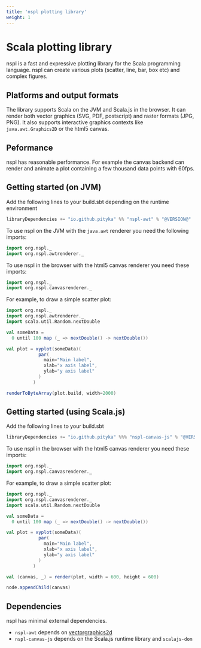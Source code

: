 ```yaml
---
title: 'nspl plotting library'
weight: 1
---
```


# Scala plotting library
nspl is a fast and expressive plotting library for the Scala programming language. 
nspl can create various plots (scatter, line, bar, box etc) and complex figures.

## Platforms and output formats
The library supports Scala on the JVM and Scala.js in the browser.
It can render both vector graphics (SVG, PDF, postscript) and raster formats (JPG, PNG).
It also supports interactive graphics contexts like `java.awt.Graphics2D` or the html5 canvas.

## Peformance
nspl has reasonable performance. 
For example the canvas backend can render and animate a plot containing a few thousand data points with 60fps.

## Getting started (on JVM)
Add the following lines to your build.sbt depending on the runtime environment
```scala
libraryDependencies += "io.github.pityka" %% "nspl-awt" % "@VERSION@"
```

To use nspl on the JVM with the `java.awt` renderer you need the following imports:
```scala
import org.nspl._ 
import org.nspl.awtrenderer._ 
```

To use nspl in the browser with the html5 canvas renderer you need these imports:
```scala
import org.nspl._
import org.nspl.canvasrenderer._
```

For example, to draw a simple scatter plot:

```scala mdoc:bytes:assets/scatterplot.png
import org.nspl._ 
import org.nspl.awtrenderer._ 
import scala.util.Random.nextDouble

val someData = 
  0 until 100 map (_ => nextDouble() -> nextDouble())

val plot = xyplot(someData)(
            par(
              main="Main label", 
              xlab="x axis label",
              ylab="y axis label"
            )
          )

renderToByteArray(plot.build, width=2000)
```

## Getting started (using Scala.js)
Add the following lines to your build.sbt
```scala
libraryDependencies += "io.github.pityka" %%% "nspl-canvas-js" % "@VERSION@"
```

To use nspl in the browser with the html5 canvas renderer you need these imports:
```scala
import org.nspl._
import org.nspl.canvasrenderer._
```

For example, to draw a simple scatter plot:

```scala mdoc:js
import org.nspl._ 
import org.nspl.canvasrenderer._
import scala.util.Random.nextDouble

val someData = 
  0 until 100 map (_ => nextDouble() -> nextDouble())

val plot = xyplot(someData)(
            par(
              main="Main label", 
              xlab="x axis label",
              ylab="y axis label"
            )
          )

val (canvas, _) = render(plot, width = 600, height = 600)

node.appendChild(canvas)
```

## Dependencies

nspl has minimal external dependencies.

- `nspl-awt` depends on [vectorgraphics2d](https://github.com/eseifert/vectorgraphics2d)
- `nspl-canvas-js` depends on the Scala.js runtime library and `scalajs-dom`

